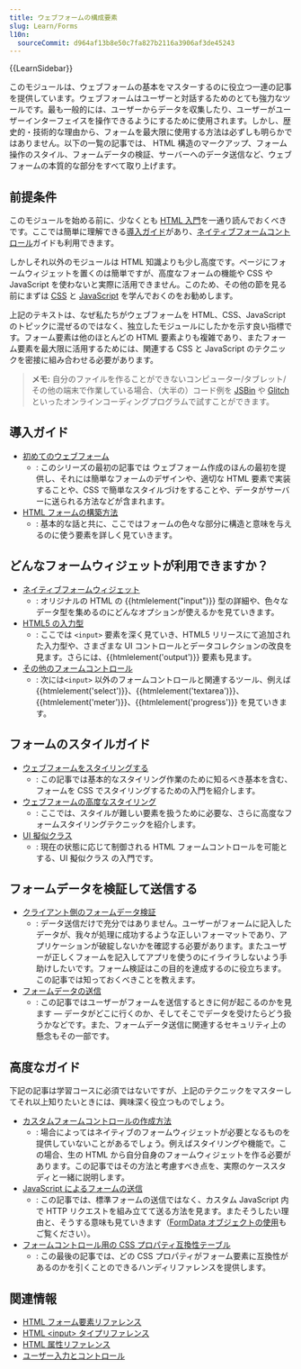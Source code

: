 ```yaml
---
title: ウェブフォームの構成要素
slug: Learn/Forms
l10n:
  sourceCommit: d964af13b8e50c7fa827b2116a3906af3de45243
---
```


{{LearnSidebar}}

このモジュールは、ウェブフォームの基本をマスターするのに役立つ一連の記事を提供しています。ウェブフォームはユーザーと対話するためのとても強力なツールです。最も一般的には、ユーザーからデータを収集したり、ユーザーがユーザーインターフェイスを操作できるようにするために使用されます。しかし、歴史的・技術的な理由から、フォームを最大限に使用する方法は必ずしも明らかではありません。以下の一覧の記事では、 HTML 構造のマークアップ、フォーム操作のスタイル、フォームデータの検証、サーバーへのデータ送信など、ウェブフォームの本質的な部分をすべて取り上げます。

## 前提条件

このモジュールを始める前に、少なくとも [HTML 入門](/ja/docs/Learn/HTML/Introduction_to_HTML)を一通り読んでおくべきです。ここでは簡単に理解できる[導入ガイド](#導入ガイド)があり、[ネイティブフォームコントロール](/ja/docs/Learn/Forms/Basic_native_form_controls)ガイドも利用できます。

しかしそれ以外のモジュールは HTML 知識よりも少し高度です。ページにフォームウィジェットを置くのは簡単ですが、高度なフォームの機能や CSS や JavaScript を使わないと実際に活用できません。このため、その他の節を見る前にまずは [CSS](/ja/docs/Learn/CSS) と [JavaScript](/ja/docs/Learn/JavaScript) を学んでおくのをお勧めします。

上記のテキストは、なぜ私たちがウェブフォームを HTML、CSS、JavaScript のトピックに混ぜるのではなく、独立したモジュールにしたかを示す良い指標です。フォーム要素は他のほとんどの HTML 要素よりも複雑であり、またフォーム要素を最大限に活用するためには、関連する CSS と JavaScript のテクニックを密接に組み合わせる必要があります。

> **メモ:** 自分のファイルを作ることができないコンピューター/タブレット/その他の端末で作業している場合、（大半の）コード例を [JSBin](https://jsbin.com/) や [Glitch](https://glitch.com/) といったオンラインコーディングプログラムで試すことができます。

## 導入ガイド

- [初めてのウェブフォーム](/ja/docs/Learn/Forms/Your_first_form)
  - : このシリーズの最初の記事では ウェブフォーム作成のほんの最初を提供し、それには簡単なフォームのデザインや、適切な HTML 要素で実装することや、CSS で簡単なスタイルづけをすることや、データがサーバーに送られる方法などが含まれます。
- [HTML フォームの構築方法](/ja/docs/Learn/Forms/How_to_structure_a_web_form)
  - : 基本的な話と共に、ここではフォームの色々な部分に構造と意味を与えるのに使う要素を詳しく見ていきます。

## どんなフォームウィジェットが利用できますか？

- [ネイティブフォームウィジェット](/ja/docs/Learn/Forms/Basic_native_form_controls)
  - : オリジナルの HTML の {{htmlelement("input")}} 型の詳細や、色々なデータ型を集めるのにどんなオプションが使えるかを見ていきます。
- [HTML5 の入力型](/ja/docs/Learn/Forms/HTML5_input_types)
  - : ここでは `<input>` 要素を深く見ていき、HTML5 リリースにて追加された入力型や、さまざまな UI コントロールとデータコレクションの改良を見ます。さらには、{{htmlelement('output')}} 要素も見ます。
- [その他のフォームコントロール](/ja/docs/Learn/Forms/Other_form_controls)
  - : 次には`<input>` 以外のフォームコントロールと関連するツール、例えば {{htmlelement('select')}}、{{htmlelement('textarea')}}、{{htmlelement('meter')}}、{{htmlelement('progress')}} を見ていきます。

## フォームのスタイルガイド

- [ウェブフォームをスタイリングする](/ja/docs/Learn/Forms/Styling_web_forms)
  - : この記事では基本的なスタイリング作業のために知るべき基本を含む、フォームを CSS でスタイリングするための入門を紹介します。
- [ウェブフォームの高度なスタイリング](/ja/docs/Learn/Forms/Advanced_form_styling)
  - : ここでは、スタイルが難しい要素を扱うために必要な、さらに高度なフォームスタイリングテクニックを紹介します。
- [UI 擬似クラス](/ja/docs/Learn/Forms/UI_pseudo-classes)
  - : 現在の状態に応じて制御される HTML フォームコントロールを可能とする、UI 擬似クラス の入門です。

## フォームデータを検証して送信する

- [クライアント側のフォームデータ検証](/ja/docs/Learn/Forms/Form_validation)
  - : データ送信だけで充分ではありません。ユーザーがフォームに記入したデータが、我々が処理に成功するような正しいフォーマットであり、アプリケーションが破綻しないかを確認する必要があります。またユーザーが正しくフォームを記入してアプリを使うのにイライラしないよう手助けしたいです。フォーム検証はこの目的を達成するのに役立ちます。この記事では知っておくべきことを教えます。
- [フォームデータの送信](/ja/docs/Learn/Forms/Sending_and_retrieving_form_data)
  - : この記事ではユーザーがフォームを送信するときに何が起こるのかを見ます — データがどこに行くのか、そしてそこでデータを受けたらどう扱うかなどです。また、フォームデータ送信に関連するセキュリティ上の懸念もその一部です。

## 高度なガイド

下記の記事は学習コースに必須ではないですが、上記のテクニックをマスターしてそれ以上知りたいときには、興味深く役立つものでしょう。

- [カスタムフォームコントロールの作成方法](/ja/docs/Learn/Forms/How_to_build_custom_form_controls)
  - : 場合によってはネイティブのフォームウィジェットが必要となるものを提供していないことがあるでしょう。例えばスタイリングや機能で。この場合、生の HTML から自分自身のフォームウィジェットを作る必要があります。この記事ではその方法と考慮すべき点を、実際のケーススタディと一緒に説明します。
- [JavaScript によるフォームの送信](/ja/docs/Learn/Forms/Sending_forms_through_JavaScript)
  - : この記事では、標準フォームの送信ではなく、カスタム JavaScript 内で HTTP リクエストを組み立てて送る方法を見ます。またそうしたい理由と、そうする意味も見ていきます（[FormData オブジェクトの使用](/ja/docs/Web/API/XMLHttpRequest_API/Using_FormData_Objects)もご覧ください）。
- [フォームコントロール用の CSS プロパティ互換性テーブル](/ja/docs/Learn/Forms/Property_compatibility_table_for_form_controls)
  - : この最後の記事では、どの CSS プロパティがフォーム要素に互換性があるのかを引くことのできるハンディリファレンスを提供します。

## 関連情報

- [HTML フォーム要素リファレンス](/ja/docs/Web/HTML/Element#forms)
- [HTML \<input> タイプリファレンス](/ja/docs/Web/HTML/Element/input)
- [HTML 属性リファレンス](/ja/docs/Web/HTML/Attributes)
- [ユーザー入力とコントロール](/ja/docs/Learn/Forms/User_input_methods)
